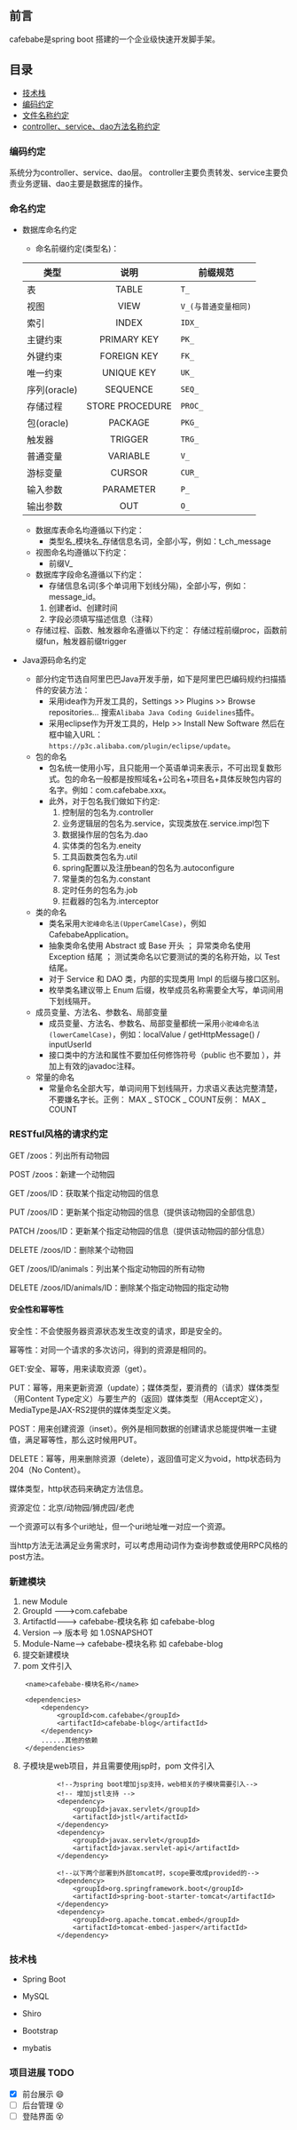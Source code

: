 ## 前言 
cafebabe是spring boot 搭建的一个企业级快速开发脚手架。
## 目录
* [技术栈](#技术栈)
* [编码约定](#编码约定)
* [文件名称约定](#文件名称约定)
* [controller、service、dao方法名称约定](#controller、service、dao方法名称约定)

### 编码约定
系统分为controller、service、dao层。
controller主要负责转发、service主要负责业务逻辑、dao主要是数据库的操作。

### 命名约定
* 数据库命名约定
   * 命名前缀约定(类型名)：
   
   类型|说明|前缀规范
   ---|:---:|---
   表|TABLE|`T_`
   视图|VIEW|`V_(与普通变量相同)`
   索引|INDEX|`IDX_`
   主键约束|PRIMARY KEY|`PK_`
   外键约束|FOREIGN KEY|`FK_`
   唯一约束|UNIQUE KEY|`UK_`
   序列(oracle)|SEQUENCE|`SEQ_`
   存储过程|STORE PROCEDURE|`PROC_`
   包(oracle)|PACKAGE|`PKG_`
   触发器|TRIGGER|`TRG_`
   普通变量|VARIABLE|`V_`
   游标变量|CURSOR|`CUR_`
   输入参数|PARAMETER|`P_`
   输出参数|OUT|`O_`
   
   * 数据库表命名均遵循以下约定：
      * 类型名_模块名_存储信息名词，全部小写，例如：t_ch_message
   * 视图命名均遵循以下约定：
      * 前缀V_
   * 数据库字段命名遵循以下约定：
      * 存储信息名词(多个单词用下划线分隔)，全部小写，例如：message_id。
     1. 创建者id、创建时间
     2. 字段必须填写描述信息（注释）
   * 存储过程、函数、触发器命名遵循以下约定：
      存储过程前缀proc，函数前缀fun，触发器前缀trigger

   
* Java源码命名约定
   * 部分约定节选自阿里巴巴Java开发手册，如下是阿里巴巴编码规约扫描插件的安装方法：
      * 采用idea作为开发工具的，Settings >> Plugins >> Browse repositories… 搜索`Alibaba Java Coding Guidelines`插件。
      * 采用eclipse作为开发工具的，Help >> Install New Software 然后在框中输入URL：`https://p3c.alibaba.com/plugin/eclipse/update`。
   * 包的命名
      * 包名统一使用小写，且只能用一个英语单词来表示，不可出现复数形式。包的命名一般都是按照域名+公司名+项目名+具体反映包内容的名字。例如：com.cafebabe.xxx。 
      * 此外，对于包名我们做如下约定:
        1. 控制层的包名为.controller
        2. 业务逻辑层的包名为.service，实现类放在.service.impl包下
        3. 数据操作层的包名为.dao
        4. 实体类的包名为.eneity
        5. 工具函数类包名为.util
        6. spring配置以及注册bean的包名为.autoconfigure
        7. 常量类的包名为.constant
        8. 定时任务的包名为.job
        9. 拦截器的包名为.interceptor
   * 类的命名
      * 类名采用`大驼峰命名法(UpperCamelCase)`，例如CafebabeApplication。
      * 抽象类命名使用 Abstract 或 Base 开头 ； 异常类命名使用 Exception 结尾 ； 测试类命名以它要测试的类的名称开始，以 Test 结尾。
      * 对于 Service 和 DAO 类，内部的实现类用 Impl 的后缀与接口区别。
      * 枚举类名建议带上 Enum 后缀，枚举成员名称需要全大写，单词间用下划线隔开。
   * 成员变量、方法名、参数名、局部变量
      * 成员变量、方法名、参数名、局部变量都统一采用`小驼峰命名法(lowerCamelCase)`，例如：localValue /  getHttpMessage() /  inputUserId
      * 接口类中的方法和属性不要加任何修饰符号（public 也不要加 ），并加上有效的javadoc注释。
   * 常量的命名
      * 常量命名全部大写，单词间用下划线隔开，力求语义表达完整清楚，不要嫌名字长。正例：  MAX _ STOCK _ COUNT反例：  MAX _ COUNT


### RESTful风格的请求约定
GET /zoos：列出所有动物园

POST /zoos：新建一个动物园

GET /zoos/ID：获取某个指定动物园的信息

PUT /zoos/ID：更新某个指定动物园的信息（提供该动物园的全部信息）

PATCH /zoos/ID：更新某个指定动物园的信息（提供该动物园的部分信息）

DELETE /zoos/ID：删除某个动物园

GET /zoos/ID/animals：列出某个指定动物园的所有动物

DELETE /zoos/ID/animals/ID：删除某个指定动物园的指定动物

#### 安全性和幂等性
安全性：不会使服务器资源状态发生改变的请求，即是安全的。

幂等性：对同一个请求的多次访问，得到的资源是相同的。

GET:安全、幂等，用来读取资源（get）。

PUT：幂等，用来更新资源（update）；媒体类型，要消费的（请求）媒体类型（用Content Type定义）与要生产的（返回）媒体类型（用Accept定义），MediaType是JAX-RS2提供的媒体类型定义类。

POST：用来创建资源（inset）。例外是相同数据的创建请求总能提供唯一主键值，满足幂等性，那么这时候用PUT。

DELETE：幂等，用来删除资源（delete），返回值可定义为void，http状态码为204（No Content）。

媒体类型，http状态码来确定方法信息。

资源定位：北京/动物园/狮虎园/老虎

一个资源可以有多个uri地址，但一个uri地址唯一对应一个资源。

当http方法无法满足业务需求时，可以考虑用动词作为查询参数或使用RPC风格的post方法。



### 新建模块
1. new Module <br>
2. GroupId --->com.cafebabe  <br>
3. ArtifactId---> cafebabe-模块名称   如  cafebabe-blog     <br>
4. Version --> 版本号   如 1.0SNAPSHOT <br>
5. Module-Name--> cafebabe-模块名称   如  cafebabe-blog     <br>
6. 提交新建模块  <br>
7. pom 文件引入
```
    <name>cafebabe-模块名称</name>

    <dependencies>
        <dependency>
            <groupId>com.cafebabe</groupId>
            <artifactId>cafebabe-blog</artifactId>
        </dependency>
        ......其他的依赖
    </dependencies>
```
8. 子模块是web项目，并且需要使用jsp时，pom 文件引入
```
            <!--为spring boot增加jsp支持，web相关的子模块需要引入-->
            <!-- 增加jstl支持 -->
            <dependency>
                <groupId>javax.servlet</groupId>
                <artifactId>jstl</artifactId>
            </dependency>
            <dependency>
                <groupId>javax.servlet</groupId>
                <artifactId>javax.servlet-api</artifactId>
            </dependency>

            <!--以下两个部署到外部tomcat时，scope要改成provided的-->
            <dependency>
                <groupId>org.springframework.boot</groupId>
                <artifactId>spring-boot-starter-tomcat</artifactId>
            </dependency>
            <dependency>
                <groupId>org.apache.tomcat.embed</groupId>
                <artifactId>tomcat-embed-jasper</artifactId>
            </dependency>
```
### 技术栈
* Spring Boot 

* MySQL

* Shiro

* Bootstrap

* mybatis

### 项目进展 TODO
- [x] 前台展示 :smile:
- [ ] 后台管理 :dizzy_face:
- [ ] 登陆界面 :dizzy_face:
